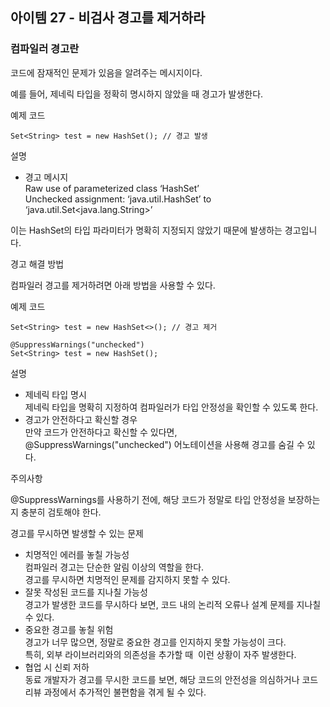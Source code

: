 ## 아이템 27 - 비검사 경고를 제거하라

### 컴파일러 경고란

코드에 잠재적인 문제가 있음을 알려주는 메시지이다. 

예를 들어, 제네릭 타입을 정확히 명시하지 않았을 때 경고가 발생한다.

예제 코드

```
Set<String> test = new HashSet(); // 경고 발생
```

설명

-   경고 메시지  
    Raw use of parameterized class ‘HashSet’  
    Unchecked assignment: ‘java.util.HashSet’ to ‘java.util.Set<java.lang.String>’

이는 HashSet의 타입 파라미터가 명확히 지정되지 않았기 때문에 발생하는 경고입니다.

경고 해결 방법

컴파일러 경고를 제거하려면 아래 방법을 사용할 수 있다.

예제 코드

```
Set<String> test = new HashSet<>(); // 경고 제거

@SuppressWarnings("unchecked")
Set<String> test = new HashSet();
```

설명

-   제네릭 타입 명시  
    제네릭 타입을 명확히 지정하여 컴파일러가 타입 안정성을 확인할 수 있도록 한다.
-   경고가 안전하다고 확신할 경우  
    만약 코드가 안전하다고 확신할 수 있다면, @SuppressWarnings("unchecked") 어노테이션을 사용해 경고를 숨길 수 있다.

주의사항

@SuppressWarnings를 사용하기 전에, 해당 코드가 정말로 타입 안정성을 보장하는지 충분히 검토해야 한다.

경고를 무시하면 발생할 수 있는 문제

-   치명적인 에러를 놓칠 가능성  
    컴파일러 경고는 단순한 알림 이상의 역할을 한다.  
    경고를 무시하면 치명적인 문제를 감지하지 못할 수 있다.
-   잘못 작성된 코드를 지나칠 가능성  
    경고가 발생한 코드를 무시하다 보면, 코드 내의 논리적 오류나 설계 문제를 지나칠 수 있다.
-   중요한 경고를 놓칠 위험  
    경고가 너무 많으면, 정말로 중요한 경고를 인지하지 못할 가능성이 크다.  
    특히, 외부 라이브러리와의 의존성을 추가할 때  이런 상황이 자주 발생한다.
-   협업 시 신뢰 저하  
    동료 개발자가 경고를 무시한 코드를 보면, 해당 코드의 안전성을 의심하거나 코드 리뷰 과정에서 추가적인 불편함을 겪게 될 수 있다.